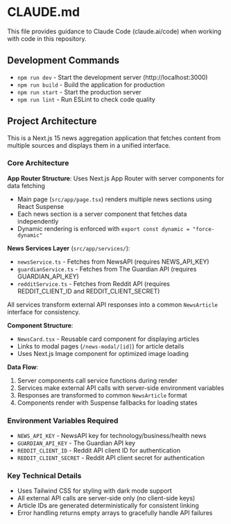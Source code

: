 # CLAUDE.md

This file provides guidance to Claude Code (claude.ai/code) when working with code in this repository.

## Development Commands

- `npm run dev` - Start the development server (http://localhost:3000)
- `npm run build` - Build the application for production
- `npm run start` - Start the production server
- `npm run lint` - Run ESLint to check code quality

## Project Architecture

This is a Next.js 15 news aggregation application that fetches content from multiple sources and displays them in a unified interface.

### Core Architecture

**App Router Structure**: Uses Next.js App Router with server components for data fetching
- Main page (`src/app/page.tsx`) renders multiple news sections using React Suspense
- Each news section is a server component that fetches data independently
- Dynamic rendering is enforced with `export const dynamic = "force-dynamic"`

**News Services Layer** (`src/app/services/`):
- `newsService.ts` - Fetches from NewsAPI (requires NEWS_API_KEY)
- `guardianService.ts` - Fetches from The Guardian API (requires GUARDIAN_API_KEY) 
- `redditService.ts` - Fetches from Reddit API (requires REDDIT_CLIENT_ID and REDDIT_CLIENT_SECRET)

All services transform external API responses into a common `NewsArticle` interface for consistency.

**Component Structure**:
- `NewsCard.tsx` - Reusable card component for displaying articles
- Links to modal pages (`/news-modal/[id]`) for article details
- Uses Next.js Image component for optimized image loading

**Data Flow**:
1. Server components call service functions during render
2. Services make external API calls with server-side environment variables
3. Responses are transformed to common `NewsArticle` format
4. Components render with Suspense fallbacks for loading states

### Environment Variables Required

- `NEWS_API_KEY` - NewsAPI key for technology/business/health news
- `GUARDIAN_API_KEY` - The Guardian API key  
- `REDDIT_CLIENT_ID` - Reddit API client ID for authentication
- `REDDIT_CLIENT_SECRET` - Reddit API client secret for authentication

### Key Technical Details

- Uses Tailwind CSS for styling with dark mode support
- All external API calls are server-side only (no client-side keys)
- Article IDs are generated deterministically for consistent linking
- Error handling returns empty arrays to gracefully handle API failures
